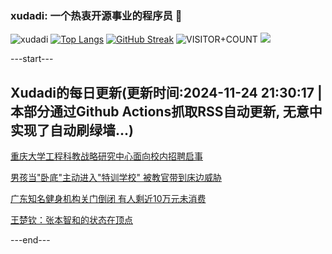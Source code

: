### xudadi: 一个热衷开源事业的程序员 👋

![xudadi](https://github-readme-stats-git-masterorgs-github-readme-stats-team.vercel.app/api?username=xudadi)
[![Top Langs](https://github-readme-stats.vercel.app/api/top-langs/?username=xudadi)](https://github.com/anuraghazra/github-readme-stats)
[![GitHub Streak](https://streak-stats.demolab.com?user=xudadi&locale=zh_Hans)](https://git.io/streak-stats)
![VISITOR+COUNT](https://komarev.com/ghpvc/?username=xudadi&label=VISITOR+COUNT)
![](https://raw.githubusercontent.com/xudadi/xudadi/main/assets/github-contribution-grid-snake.svg)


---start---

## Xudadi的每日更新(更新时间:2024-11-24 21:30:17 | 本部分通过Github Actions抓取RSS自动更新, 无意中实现了自动刷绿墙...)

[重庆大学工程科教战略研究中心面向校内招聘启事](https://www.gongkaoleida.com/article/2204866)

[男孩当"卧底"主动进入"特训学校" 被教官带到床边威胁](https://m.163.com/news/article/JHOJOQ960512DU6N.html)

[广东知名健身机构关门倒闭 有人剩近10万元未消费](https://m.163.com/news/article/JHNG3QMN0512B07B.html)

[王楚钦：张本智和的状态在顶点](https://m.163.com/news/article/JHOLAIEH0001899O.html)

---end---
